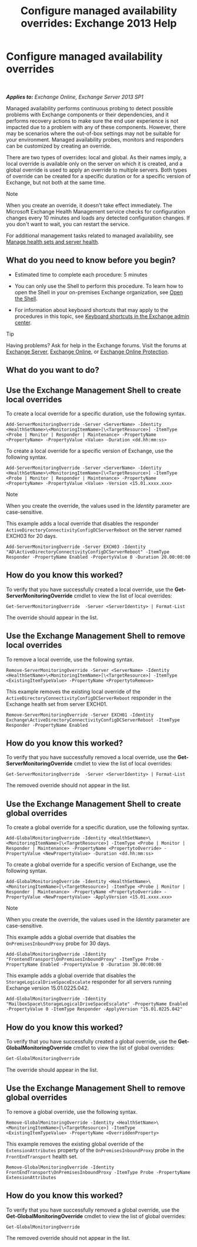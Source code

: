 ﻿---
title: 'Configure managed availability overrides: Exchange 2013 Help'
TOCTitle: Configure managed availability overrides
ms:assetid: c8f315b3-1d5e-4ad9-8bea-9c3a4a13ebfc
ms:mtpsurl: https://technet.microsoft.com/en-us/library/Dn482055(v=EXCHG.150)
ms:contentKeyID: 59888994
ms.date: 12/09/2016
mtps_version: v=EXCHG.150
---

# Configure managed availability overrides

 

_**Applies to:** Exchange Online, Exchange Server 2013 SP1_


Managed availability performs continuous probing to detect possible problems with Exchange components or their dependencies, and it performs recovery actions to make sure the end user experience is not impacted due to a problem with any of these components. However, there may be scenarios where the out-of-box settings may not be suitable for your environment. Managed availability probes, monitors and responders can be customized by creating an override.

There are two types of overrides: local and global. As their names imply, a local override is available only on the server on which it is created, and a global override is used to apply an override to multiple servers. Both types of override can be created for a specific duration or for a specific version of Exchange, but not both at the same time.


> [!NOTE]
> When you create an override, it doesn't take effect immediately. The Microsoft Exchange Health Management service checks for configuration changes every 10 minutes and loads any detected configuration changes. If you don't want to wait, you can restart the service.



For additional management tasks related to managed availability, see [Manage health sets and server health](manage-health-sets-and-server-health-exchange-2013-help.md).

## What do you need to know before you begin?

  - Estimated time to complete each procedure: 5 minutes

  - You can only use the Shell to perform this procedure. To learn how to open the Shell in your on-premises Exchange organization, see [Open the Shell](https://technet.microsoft.com/en-us/library/dd638134\(v=exchg.150\)).

  - For information about keyboard shortcuts that may apply to the procedures in this topic, see [Keyboard shortcuts in the Exchange admin center](keyboard-shortcuts-in-the-exchange-admin-center-exchange-online-protection-help.md).


> [!TIP]
> Having problems? Ask for help in the Exchange forums. Visit the forums at <A href="https://go.microsoft.com/fwlink/p/?linkid=60612">Exchange Server</A>, <A href="https://go.microsoft.com/fwlink/p/?linkid=267542">Exchange Online</A>, or <A href="https://go.microsoft.com/fwlink/p/?linkid=285351">Exchange Online Protection</A>.



## What do you want to do?

## Use the Exchange Management Shell to create local overrides

To create a local override for a specific duration, use the following syntax.

    Add-ServerMonitoringOverride -Server <ServerName> -Identity <HealthSetName>\<MonitoringItemName>[\<TargetResource>] -ItemType <Probe | Monitor | Responder | Maintenance> -PropertyName <PropertyName> -PropertyValue <Value> -Duration <dd.hh:mm:ss>

To create a local override for a specific version of Exchange, use the following syntax.

    Add-ServerMonitoringOverride -Server <ServerName> -Identity <HealthSetName>\<MonitoringItemName>[\<TargetResource>] -ItemType <Probe | Monitor | Responder | Maintenance> -PropertyName <PropertyName> -PropertyValue <Value> -Version <15.01.xxxx.xxx>


> [!NOTE]
> When you create the override, the values used in the <EM>Identity</EM> parameter are case-sensitive.



This example adds a local override that disables the responder `ActiveDirectoryConnectivityConfigDCServerReboot` on the server named EXCH03 for 20 days.

    Add-ServerMonitoringOverride -Server EXCH03 -Identity "AD\ActiveDirectoryConnectivityConfigDCServerReboot" -ItemType Responder -PropertyName Enabled -PropertyValue 0 -Duration 20.00:00:00

## How do you know this worked?

To verify that you have successfully created a local override, use the **Get-ServerMonitoringOverride** cmdlet to view the list of local overrides:

    Get-ServerMonitoringOverride  -Server <ServerIdentity> | Format-List

The override should appear in the list.

## Use the Exchange Management Shell to remove local overrides

To remove a local override, use the following syntax.

    Remove-ServerMonitoringOverride -Server <ServerName> -Identity <HealthSetName>\<MonitoringItemName>[\<TargetResource>] -ItemType <ExistingItemTypeValue> -PropertyName <PropertytoRemove>

This example removes the existing local override of the `ActiveDirectoryConnectivityConfigDCServerReboot` responder in the Exchange health set from server EXCH01.

    Remove-ServerMonitoringOverride -Server EXCH01 -Identity Exchange\ActiveDirectoryConnectivityConfigDCServerReboot -ItemType Responder -PropertyName Enabled

## How do you know this worked?

To verify that you have successfully removed a local override, use the **Get-ServerMonitoringOverride** cmdlet to view the list of local overrides:

    Get-ServerMonitoringOverride  -Server <ServerIdentity> | Format-List

The removed override should not appear in the list.

## Use the Exchange Management Shell to create global overrides

To create a global override for a specific duration, use the following syntax.

    Add-GlobalMonitoringOverride -Identity <HealthSetName>\<MonitoringItemName>[\<TargetResource>] -ItemType <Probe | Monitor | Responder | Maintenance> -PropertyName <PropertytoOverride> -PropertyValue <NewPropertyValue> -Duration <dd.hh:mm:ss>

To create a global override for a specific version of Exchange, use the following syntax.

    Add-GlobalMonitoringOverride -Identity <HealthSetName>\<MonitoringItemName>[\<TargetResource>] -ItemType <Probe | Monitor | Responder | Maintenance> -PropertyName <PropertytoOverride> -PropertyValue <NewPropertyValue> -ApplyVersion <15.01.xxxx.xxx>


> [!NOTE]
> When you create the override, the values used in the <EM>Identity</EM> parameter are case-sensitive.



This example adds a global override that disables the `OnPremisesInboundProxy` probe for 30 days.

    Add-GlobalMonitoringOverride -Identity "FrontendTransport\OnPremisesInboundProxy" -ItemType Probe -PropertyName Enabled -PropertyValue 0 -Duration 30.00:00:00

This example adds a global override that disables the `StorageLogicalDriveSpaceEscalate` responder for all servers running Exchange version 15.01.0225.042.

    Add-GlobalMonitoringOverride -Identity "MailboxSpace\StorageLogicalDriveSpaceEscalate" -PropertyName Enabled -PropertyValue 0 -ItemType Responder -ApplyVersion "15.01.0225.042"

## How do you know this worked?

To verify that you have successfully created a global override, use the **Get-GlobalMonitoringOverride** cmdlet to view the list of global overrides:

```powershell
Get-GlobalMonitoringOverride
```

The override should appear in the list.

## Use the Exchange Management Shell to remove global overrides

To remove a global override, use the following syntax.

    Remove-GlobalMonitoringOverride -Identity <HealthSetName>\<MonitoringItemName>[\<TargetResource>] -ItemType <ExistingItemTypeValue> -PropertyName <OverriddenProperty>

This example removes the existing global override of the `ExtensionAttributes` property of the `OnPremisesInboundProxy` probe in the `FrontEndTransport` health set.

    Remove-GlobalMonitoringOverride -Identity FrontEndTransport\OnPremisesInboundProxy -ItemType Probe -PropertyName ExtensionAttributes

## How do you know this worked?

To verify that you have successfully removed a global override, use the **Get-GlobalMonitoringOverride** cmdlet to view the list of global overrides:

```powershell
Get-GlobalMonitoringOverride
```

The removed override should not appear in the list.

